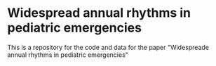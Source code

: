 # Widespread annual rhythms in pediatric emergencies

This is a repository for the code and data for the paper "Widespreade annual rhythms in pediatric emergencies"
